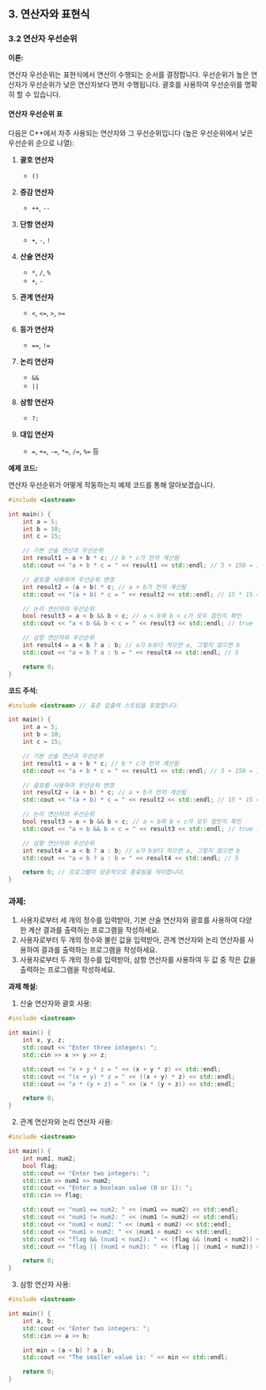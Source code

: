 ## 3. 연산자와 표현식

### **3.2 연산자 우선순위**

**이론:**

연산자 우선순위는 표현식에서 연산이 수행되는 순서를 결정합니다. 우선순위가 높은 연산자가 우선순위가 낮은 연산자보다 먼저 수행됩니다. 괄호를 사용하여 우선순위를 명확히 할 수 있습니다.

#### **연산자 우선순위 표**

다음은 C++에서 자주 사용되는 연산자와 그 우선순위입니다 (높은 우선순위에서 낮은 우선순위 순으로 나열):

1. **괄호 연산자**
   - `()`

2. **증감 연산자**
   - `++`, `--`

3. **단항 연산자**
   - `+`, `-`, `!`

4. **산술 연산자**
   - `*`, `/`, `%`
   - `+`, `-`

5. **관계 연산자**
   - `<`, `<=`, `>`, `>=`

6. **등가 연산자**
   - `==`, `!=`

7. **논리 연산자**
   - `&&`
   - `||`

8. **삼항 연산자**
   - `?:`

9. **대입 연산자**
   - `=`, `+=`, `-=`, `*=`, `/=`, `%=` 등

**예제 코드:**

연산자 우선순위가 어떻게 작동하는지 예제 코드를 통해 알아보겠습니다.

```cpp
#include <iostream>

int main() {
    int a = 5;
    int b = 10;
    int c = 15;

    // 기본 산술 연산과 우선순위
    int result1 = a + b * c; // b * c가 먼저 계산됨
    std::cout << "a + b * c = " << result1 << std::endl; // 5 + 150 = 155

    // 괄호를 사용하여 우선순위 변경
    int result2 = (a + b) * c; // a + b가 먼저 계산됨
    std::cout << "(a + b) * c = " << result2 << std::endl; // 15 * 15 = 225

    // 논리 연산자의 우선순위
    bool result3 = a < b && b < c; // a < b와 b < c가 모두 참인지 확인
    std::cout << "a < b && b < c = " << result3 << std::endl; // true

    // 삼항 연산자와 우선순위
    int result4 = a < b ? a : b; // a가 b보다 작으면 a, 그렇지 않으면 b
    std::cout << "a < b ? a : b = " << result4 << std::endl; // 5

    return 0;
}
```

**코드 주석:**

```cpp
#include <iostream> // 표준 입출력 스트림을 포함합니다.

int main() {
    int a = 5;
    int b = 10;
    int c = 15;

    // 기본 산술 연산과 우선순위
    int result1 = a + b * c; // b * c가 먼저 계산됨
    std::cout << "a + b * c = " << result1 << std::endl; // 5 + 150 = 155

    // 괄호를 사용하여 우선순위 변경
    int result2 = (a + b) * c; // a + b가 먼저 계산됨
    std::cout << "(a + b) * c = " << result2 << std::endl; // 15 * 15 = 225

    // 논리 연산자의 우선순위
    bool result3 = a < b && b < c; // a < b와 b < c가 모두 참인지 확인
    std::cout << "a < b && b < c = " << result3 << std::endl; // true (1)

    // 삼항 연산자와 우선순위
    int result4 = a < b ? a : b; // a가 b보다 작으면 a, 그렇지 않으면 b
    std::cout << "a < b ? a : b = " << result4 << std::endl; // 5

    return 0; // 프로그램이 성공적으로 종료됨을 의미합니다.
}
```

### **과제:**

1. 사용자로부터 세 개의 정수를 입력받아, 기본 산술 연산자와 괄호를 사용하여 다양한 계산 결과를 출력하는 프로그램을 작성하세요.
2. 사용자로부터 두 개의 정수와 불린 값을 입력받아, 관계 연산자와 논리 연산자를 사용하여 결과를 출력하는 프로그램을 작성하세요.
3. 사용자로부터 두 개의 정수를 입력받아, 삼항 연산자를 사용하여 두 값 중 작은 값을 출력하는 프로그램을 작성하세요.

**과제 해설:**

1. 산술 연산자와 괄호 사용:

```cpp
#include <iostream>

int main() {
    int x, y, z;
    std::cout << "Enter three integers: ";
    std::cin >> x >> y >> z;

    std::cout << "x + y * z = " << (x + y * z) << std::endl;
    std::cout << "(x + y) * z = " << ((x + y) * z) << std::endl;
    std::cout << "x * (y + z) = " << (x * (y + z)) << std::endl;

    return 0;
}
```

2. 관계 연산자와 논리 연산자 사용:

```cpp
#include <iostream>

int main() {
    int num1, num2;
    bool flag;
    std::cout << "Enter two integers: ";
    std::cin >> num1 >> num2;
    std::cout << "Enter a boolean value (0 or 1): ";
    std::cin >> flag;

    std::cout << "num1 == num2: " << (num1 == num2) << std::endl;
    std::cout << "num1 != num2: " << (num1 != num2) << std::endl;
    std::cout << "num1 < num2: " << (num1 < num2) << std::endl;
    std::cout << "num1 > num2: " << (num1 > num2) << std::endl;
    std::cout << "flag && (num1 < num2): " << (flag && (num1 < num2)) << std::endl;
    std::cout << "flag || (num1 < num2): " << (flag || (num1 < num2)) << std::endl;

    return 0;
}
```

3. 삼항 연산자 사용:

```cpp
#include <iostream>

int main() {
    int a, b;
    std::cout << "Enter two integers: ";
    std::cin >> a >> b;

    int min = (a < b) ? a : b;
    std::cout << "The smaller value is: " << min << std::endl;

    return 0;
}
```
